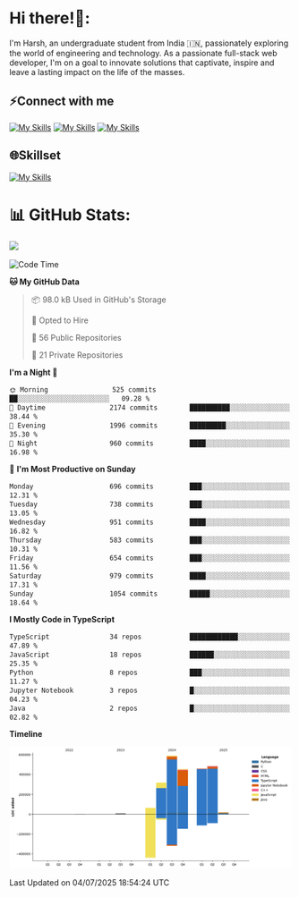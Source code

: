 
# Hi there!👋:
<p> I'm Harsh, an undergraduate student from India 🇮🇳, passionately exploring the world of engineering and technology. As a passionate full-stack web developer, I'm on a goal to innovate solutions that captivate, inspire and leave a lasting impact on the life of the masses. </p>

## ⚡Connect with me

[![My Skills](https://skillicons.dev/icons?i=gmail)](mailto:harshpandey.tech@gmail.com) [![My Skills](https://skillicons.dev/icons?i=linkedin)](https://linkedin.com/in/harsh3dev) [![My Skills](https://skillicons.dev/icons?i=twitter)](https://x.com/harshxai)

## 🌐Skillset
[![My Skills](https://skillicons.dev/icons?i=js,ts,react,nextjs,nodejs,tailwind,mongo,express,postgres,prisma,html,css,docker,aws,cpp,git,vscode,figma)](https://skillicons.dev)


# 📊 GitHub Stats:
![](https://komarev.com/ghpvc/?username=harsh3dev)

<!--START_SECTION:waka-->
![Code Time](http://img.shields.io/badge/Code%20Time-263%20hrs%2029%20mins-blue)

**🐱 My GitHub Data** 

> 📦 98.0 kB Used in GitHub's Storage 
 > 
> 💼 Opted to Hire
 > 
> 📜 56 Public Repositories 
 > 
> 🔑 21 Private Repositories 
 > 
**I'm a Night 🦉** 

```text
🌞 Morning                525 commits         ██░░░░░░░░░░░░░░░░░░░░░░░   09.28 % 
🌆 Daytime                2174 commits        ██████████░░░░░░░░░░░░░░░   38.44 % 
🌃 Evening                1996 commits        █████████░░░░░░░░░░░░░░░░   35.30 % 
🌙 Night                  960 commits         ████░░░░░░░░░░░░░░░░░░░░░   16.98 % 
```
📅 **I'm Most Productive on Sunday** 

```text
Monday                   696 commits         ███░░░░░░░░░░░░░░░░░░░░░░   12.31 % 
Tuesday                  738 commits         ███░░░░░░░░░░░░░░░░░░░░░░   13.05 % 
Wednesday                951 commits         ████░░░░░░░░░░░░░░░░░░░░░   16.82 % 
Thursday                 583 commits         ███░░░░░░░░░░░░░░░░░░░░░░   10.31 % 
Friday                   654 commits         ███░░░░░░░░░░░░░░░░░░░░░░   11.56 % 
Saturday                 979 commits         ████░░░░░░░░░░░░░░░░░░░░░   17.31 % 
Sunday                   1054 commits        █████░░░░░░░░░░░░░░░░░░░░   18.64 % 
```


**I Mostly Code in TypeScript** 

```text
TypeScript               34 repos            ████████████░░░░░░░░░░░░░   47.89 % 
JavaScript               18 repos            ██████░░░░░░░░░░░░░░░░░░░   25.35 % 
Python                   8 repos             ███░░░░░░░░░░░░░░░░░░░░░░   11.27 % 
Jupyter Notebook         3 repos             █░░░░░░░░░░░░░░░░░░░░░░░░   04.23 % 
Java                     2 repos             █░░░░░░░░░░░░░░░░░░░░░░░░   02.82 % 
```



**Timeline**

![Lines of Code chart](https://raw.githubusercontent.com/harsh3dev/harsh3dev/main/assets/bar_graph.png)


 Last Updated on 04/07/2025 18:54:24 UTC
<!--END_SECTION:waka-->

